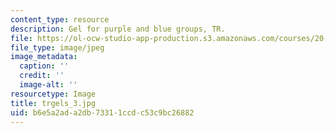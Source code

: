 ```yaml
---
content_type: resource
description: Gel for purple and blue groups, TR.
file: https://ol-ocw-studio-app-production.s3.amazonaws.com/courses/20-109-laboratory-fundamentals-in-biological-engineering-fall-2007/b6e5a2ada2db73311ccdc53c9bc26882_trgels_3.jpg
file_type: image/jpeg
image_metadata:
  caption: ''
  credit: ''
  image-alt: ''
resourcetype: Image
title: trgels_3.jpg
uid: b6e5a2ad-a2db-7331-1ccd-c53c9bc26882
---
```


